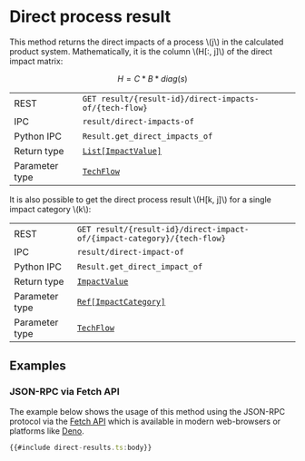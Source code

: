 # Direct process result

This method returns the direct impacts of a process \\(j\\) in the
calculated product system. Mathematically, it is the column \\(H[:, j]\\)
of the direct impact matrix:

$$
H = C * B * diag(s)
$$

|            |                                                                                 |
|------------|---------------------------------------------------------------------------------|
| REST        | `GET result/{result-id}/direct-impacts-of/{tech-flow}`                         |
| IPC         | `result/direct-impacts-of`                                                     |
| Python IPC  | `Result.get_direct_impacts_of`                                                 |
| Return type | [`List[ImpactValue]`](http://greendelta.github.io/olca-schema/classes/ImpactValue.html)            |
| Parameter type | [`TechFlow`](http://greendelta.github.io/olca-schema/classes/TechFlow.html) |

It is also possible to get the direct process result \\(H[k, j]\\) for a single
impact category \\(k\\):

|            |                                                                                       |
|------------|---------------------------------------------------------------------------------------|
| REST        | `GET result/{result-id}/direct-impact-of/{impact-category}/{tech-flow}`              |
| IPC         | `result/direct-impact-of`                                                            |
| Python IPC  | `Result.get_direct_impact_of`                                                        |
| Return type | [`ImpactValue`](http://greendelta.github.io/olca-schema/classes/ImpactValue.html)                  |
| Parameter type | [`Ref[ImpactCategory]`](http://greendelta.github.io/olca-schema/classes/Ref.html) |
| Parameter type | [`TechFlow`](http://greendelta.github.io/olca-schema/classes/TechFlow.html)       |


## Examples

### JSON-RPC via Fetch API

The example below shows the usage of this method using the JSON-RPC protocol via
the [Fetch API](https://developer.mozilla.org/en-US/docs/Web/API/Fetch_API)
which is available in modern web-browsers or platforms like
[Deno](https://deno.land/).

```ts
{{#include direct-results.ts:body}}
```

